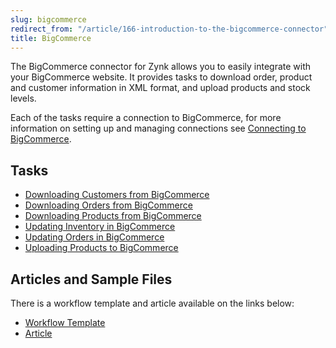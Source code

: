 ```yaml
---
slug: bigcommerce
redirect_from: "/article/166-introduction-to-the-bigcommerce-connector"
title: BigCommerce
---
```

The BigCommerce connector for Zynk allows you to easily integrate with your BigCommerce website. It provides tasks to download order, product and customer information in XML format, and upload products and stock levels.

Each of the tasks require a connection to BigCommerce, for more information on setting up and managing connections see [Connecting to BigCommerce](connecting-to-bigcommerce).

## Tasks
* [Downloading Customers from BigCommerce](downloading-customers-from-bigcommerce)
* [Downloading Orders from BigCommerce](downloading-orders-from-bigcommerce)
* [Downloading Products from BigCommerce](downloading-products-from-bigcommerce)
* [Updating Inventory in BigCommerce](updating-inventory-in-bigcommerce)
* [Updating Orders in BigCommerce](updating-orders-in-bigcommerce)
* [Uploading Products to BigCommerce](uploading-products-to-bigcommerce)

## Articles and Sample Files
There is a workflow template and article available on the links below:

* [Workflow Template](https://github.com/zynksoftware/samples/tree/master/Workflow%20Samples)
* [Article](bigcommerce-to-sage-50-integration)
